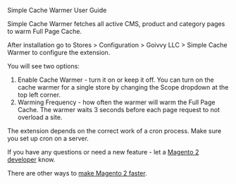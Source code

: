 Simple Cache Warmer User Guide


Simple Cache Warmer fetches all active CMS, product and category pages to warm Full Page Cache.


After installation go to Stores > Configuration > Goivvy LLC > Simple Cache Warmer to configure the extension.


You will see two options:


1. Enable Cache Warmer - turn it on or keep it off. You can turn on the cache warmer for a single store by changing the Scope dropdown at the top left corner.
2. Warming Frequency - how often the warmer will warm the Full Page Cache. The warmer waits 3 seconds before each page request to not overload a site.

The extension depends on the correct work of a cron process. Make sure you set up cron on a server.


If you have any questions or need a new feature - let a [Magento 2 developer](https://www.goivvy.com) know.

There are other ways to [make Magento 2 faster](https://www.goivvy.com/blog/speed-up-magento-2).


